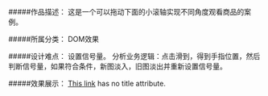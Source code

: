 #####作品描述：
这是一个可以拖动下面的小滚轴实现不同角度观看商品的案例。

#####所属分类：
DOM效果

#####设计难点：
设置信号量。
分析业务逻辑：点击滑到，得到手指位置，然后判断信号量，如果符合条件，新图淡入，旧图淡出并重新设置信号量。

#####效果展示：
[This link](http://donymh.cn/adshow/) has no title attribute.